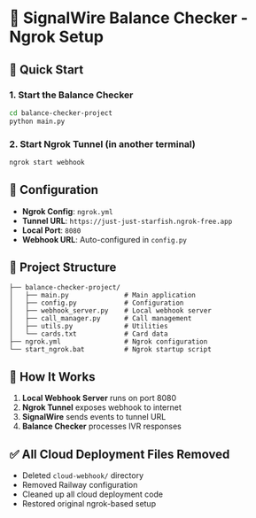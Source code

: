 # 🔄 SignalWire Balance Checker - Ngrok Setup

## 🚀 Quick Start

### 1. Start the Balance Checker
```bash
cd balance-checker-project
python main.py
```

### 2. Start Ngrok Tunnel (in another terminal)
```bash
ngrok start webhook
```

## 🔧 Configuration

- **Ngrok Config**: `ngrok.yml`
- **Tunnel URL**: `https://just-just-starfish.ngrok-free.app`
- **Local Port**: `8080`
- **Webhook URL**: Auto-configured in `config.py`

## 📁 Project Structure

```
├── balance-checker-project/
│   ├── main.py              # Main application
│   ├── config.py            # Configuration
│   ├── webhook_server.py    # Local webhook server
│   ├── call_manager.py      # Call management
│   ├── utils.py             # Utilities
│   └── cards.txt            # Card data
├── ngrok.yml                # Ngrok configuration
└── start_ngrok.bat          # Ngrok startup script
```

## 🎯 How It Works

1. **Local Webhook Server** runs on port 8080
2. **Ngrok Tunnel** exposes webhook to internet
3. **SignalWire** sends events to tunnel URL
4. **Balance Checker** processes IVR responses

## ✅ All Cloud Deployment Files Removed

- Deleted `cloud-webhook/` directory
- Removed Railway configuration
- Cleaned up all cloud deployment code
- Restored original ngrok-based setup 